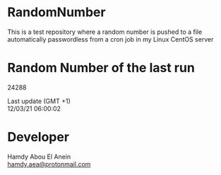 # RandomNumber    
This is a test repository where a random number is pushed to a file automatically passwordless from a cron job in my Linux CentOS server    
# Random Number of the last run   
24288
      
Last update (GMT +1)    
12/03/21 06:00:02
# Developer    
Hamdy Abou El Anein   
hamdy.aea@protonmail.com
